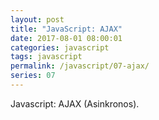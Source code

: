 ```yaml
---
layout: post
title: "JavaScript: AJAX"
date: 2017-08-01 08:00:01
categories: javascript
tags: javascript
permalink: /javascript/07-ajax/
series: 07
---
```


Javascript: AJAX (Asinkronos).<!--more-->
